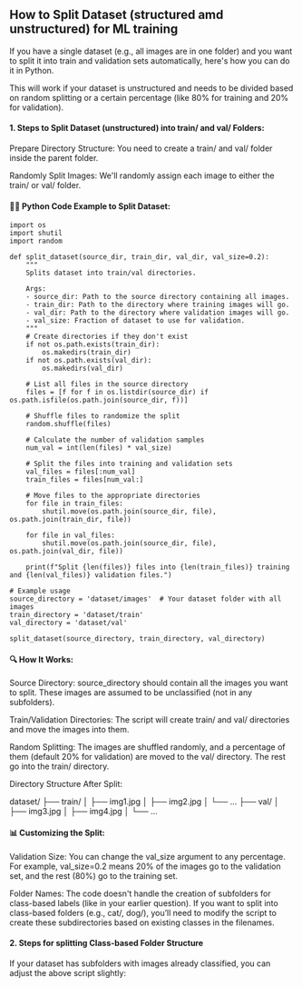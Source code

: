 ## How to Split Dataset (structured amd unstructured) for ML training

If you have a single dataset (e.g., all images are in one folder) and you want to split it into train and validation sets automatically, here's how you can do it in Python.

This will work if your dataset is unstructured and needs to be divided based on random splitting or a certain percentage (like 80% for training and 20% for validation).

#### 1. Steps to Split Dataset (unstructured) into train/ and val/ Folders:
Prepare Directory Structure: You need to create a train/ and val/ folder inside the parent folder.

Randomly Split Images: We'll randomly assign each image to either the train/ or val/ folder.

#### 🧑‍💻 Python Code Example to Split Dataset:

```
import os
import shutil
import random

def split_dataset(source_dir, train_dir, val_dir, val_size=0.2):
    """
    Splits dataset into train/val directories.

    Args:
    - source_dir: Path to the source directory containing all images.
    - train_dir: Path to the directory where training images will go.
    - val_dir: Path to the directory where validation images will go.
    - val_size: Fraction of dataset to use for validation.
    """
    # Create directories if they don't exist
    if not os.path.exists(train_dir):
        os.makedirs(train_dir)
    if not os.path.exists(val_dir):
        os.makedirs(val_dir)

    # List all files in the source directory
    files = [f for f in os.listdir(source_dir) if os.path.isfile(os.path.join(source_dir, f))]
    
    # Shuffle files to randomize the split
    random.shuffle(files)
    
    # Calculate the number of validation samples
    num_val = int(len(files) * val_size)
    
    # Split the files into training and validation sets
    val_files = files[:num_val]
    train_files = files[num_val:]
    
    # Move files to the appropriate directories
    for file in train_files:
        shutil.move(os.path.join(source_dir, file), os.path.join(train_dir, file))
    
    for file in val_files:
        shutil.move(os.path.join(source_dir, file), os.path.join(val_dir, file))

    print(f"Split {len(files)} files into {len(train_files)} training and {len(val_files)} validation files.")

# Example usage
source_directory = 'dataset/images'  # Your dataset folder with all images
train_directory = 'dataset/train'
val_directory = 'dataset/val'

split_dataset(source_directory, train_directory, val_directory)

```

#### 🔍 How It Works:
Source Directory: source_directory should contain all the images you want to split. These images are assumed to be unclassified (not in any subfolders).

Train/Validation Directories: The script will create train/ and val/ directories and move the images into them.

Random Splitting: The images are shuffled randomly, and a percentage of them (default 20% for validation) are moved to the val/ directory. The rest go into the train/ directory.

Directory Structure After Split:

dataset/
├── train/
│   ├── img1.jpg
│   ├── img2.jpg
│   └── ...
├── val/
│   ├── img3.jpg
│   ├── img4.jpg
│   └── ...

#### 📊 Customizing the Split:
Validation Size: You can change the val_size argument to any percentage. For example, val_size=0.2 means 20% of the images go to the validation set, and the rest (80%) go to the training set.

Folder Names: The code doesn't handle the creation of subfolders for class-based labels (like in your earlier question). If you want to split into class-based folders (e.g., cat/, dog/), you’ll need to modify the script to create these subdirectories based on existing classes in the filenames.

#### 2. Steps for splitting Class-based Folder Structure
If your dataset has subfolders with images already classified, you can adjust the above script slightly:
